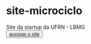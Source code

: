 # site-microciclo
Site da startup da UFRN - LBMG 
<br/> 
<button> <a href="index.html"> acessar o site </a> </button>

